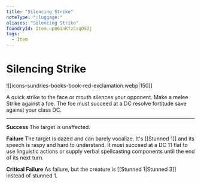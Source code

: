 ```yaml
---
title: "Silencing Strike"
noteType: ":luggage:"
aliases: "Silencing Strike"
foundryId: Item.upQ61nKfzCsqDSDj
tags:
  - Item
---
```


# Silencing Strike
![[icons-sundries-books-book-red-exclamation.webp|150]]

A quick strike to the face or mouth silences your opponent. Make a melee Strike against a foe. The foe must succeed at a DC resolve fortitude save against your class DC.

* * *

**Success** The target is unaffected.

**Failure** The target is dazed and can barely vocalize. It's [[Stunned 1]] and its speech is raspy and hard to understand. It must succeed at a DC 11 flat to use linguistic actions or supply verbal spellcasting components until the end of its next turn.

**Critical Failure** As failure, but the creature is [[Stunned 1|Stunned 3]] instead of stunned 1.
